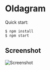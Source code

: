# Oldagram

Quick start:

```
$ npm install
$ npm start
````

## Screenshot
![Screenshot]( /Solo%20Projects/5.%20Oldagram/screenshot.jpg "Screenshot")